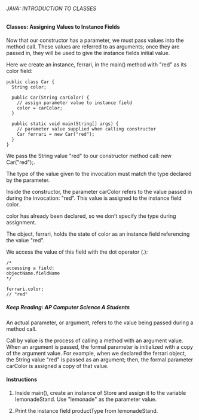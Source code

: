 ###### JAVA: INTRODUCTION TO CLASSES

#### Classes: Assigning Values to Instance Fields

Now that our constructor has a parameter, we must pass values into the method call. These values are referred to as arguments; once they are passed in, they will be used to give the instance fields initial value.

Here we create an instance, ferrari, in the main() method with "red" as its color field:

```
public class Car {
  String color;
 
  public Car(String carColor) {
    // assign parameter value to instance field
    color = carColor;
  }
 
  public static void main(String[] args) {
    // parameter value supplied when calling constructor
    Car ferrari = new Car("red");
  }
}
```

We pass the String value "red" to our constructor method call: new Car("red");.

The type of the value given to the invocation must match the type declared by the parameter.

Inside the constructor, the parameter carColor refers to the value passed in during the invocation: "red". This value is assigned to the instance field color.

color has already been declared, so we don’t specify the type during assignment.

The object, ferrari, holds the state of color as an instance field referencing the value "red".

We access the value of this field with the dot operator (.):

```
/*
accessing a field:
objectName.fieldName
*/
 
ferrari.color;
// "red"
```

##### Keep Reading: AP Computer Science A Students

An actual parameter, or argument, refers to the value being passed during a method call.

Call by value is the process of calling a method with an argument value. When an argument is passed, the formal parameter is initialized with a copy of the argument value. For example, when we declared the ferrari object, the String value "red" is passed as an argument; then, the formal parameter carColor is assigned a copy of that value.

#### Instructions

1. Inside main(), create an instance of Store and assign it to the variable lemonadeStand. Use "lemonade" as the parameter value.

2. Print the instance field productType from lemonadeStand.